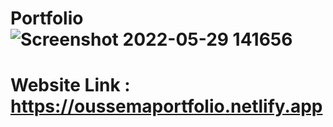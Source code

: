 # Portfolio![Screenshot 2022-05-29 141656](https://user-images.githubusercontent.com/75329850/170871545-daeb4861-bac6-4e60-86e3-66b6fa4d4c0a.png)
# Website Link : https://oussemaportfolio.netlify.app

